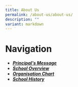 ```yaml
---
title: About Us
permalink: /about-us/about-us/
description: ""
variant: markdown
---
```

# Navigation
* [***Principal's Message***](https://sites.google.com/moe.edu.sg/principal-message)
* [***School Overview***](https://sites.google.com/moe.edu.sg/school-overview)
* [***Organisation Chart***](https://sites.google.com/moe.edu.sg/organisation-chart)
* [***School History***](https://sites.google.com/moe.edu.sg/hgv-school-history)
